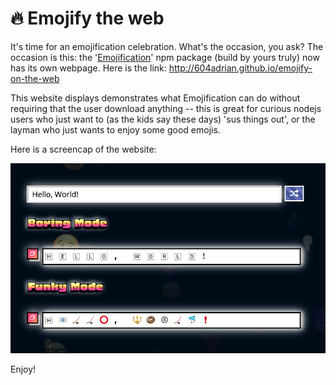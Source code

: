 # 🔥 Emojify the web


It's time for an emojification celebration. What's the occasion, you ask? The occasion is this: the '[Emojification](https://www.npmjs.com/package/emojification)' npm package (build by yours truly) now has its own webpage. Here is the link: http://604adrian.github.io/emojify-on-the-web

This website displays demonstrates what Emojification can do without requiring that the user download anything -- this is great for curious nodejs users who just want to (as the kids say these days) 'sus things out', or the layman who just wants to enjoy some good emojis.

Here is a screencap of the website:

![A screenshot of the website](./public/screenshot.png)

Enjoy!


